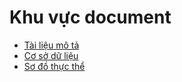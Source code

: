 # Khu vực document
[Tài liệu mô tả]: https://github.com/PhamTienThanhCong/website_buy_sell_coursera/blob/main/document/mo_ta.md
[Cơ sở dữ liệu]: https://github.com/PhamTienThanhCong/website_buy_sell_coursera/blob/main/document/db.md
[Sơ đồ thực thể]: https://raw.githubusercontent.com/PhamTienThanhCong/website_buy_sell_coursera/main/document/so_do.png

- [Tài liệu mô tả]
- [Cơ sở dữ liệu]
- [Sơ đồ thực thể]
